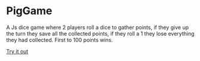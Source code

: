 # PigGame

A Js dice game where 2 players roll a dice to gather points, if they give up the turn they save all the collected points, if they roll a 1 they lose everything they had collected. First to 100 points wins.

[Try it out](https://edgarpalic.github.io/PigGame/)
